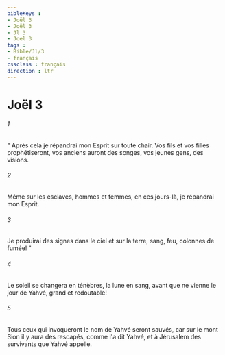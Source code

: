 ```yaml
---
bibleKeys : 
- Joël 3
- Joël 3
- Jl 3
- Joel 3
tags : 
- Bible/Jl/3
- français
cssclass : français
direction : ltr
---
```


# Joël 3

###### 1
" Après cela je répandrai mon Esprit sur toute chair. Vos fils et vos filles prophétiseront, vos anciens auront des songes, vos jeunes gens, des visions. 
###### 2
Même sur les esclaves, hommes et femmes, en ces jours-là, je répandrai mon Esprit. 
###### 3
Je produirai des signes dans le ciel et sur la terre, sang, feu, colonnes de fumée! " 
###### 4
Le soleil se changera en ténèbres, la lune en sang, avant que ne vienne le jour de Yahvé, grand et redoutable! 
###### 5
Tous ceux qui invoqueront le nom de Yahvé seront sauvés, car sur le mont Sion il y aura des rescapés, comme l'a dit Yahvé, et à Jérusalem des survivants que Yahvé appelle. 
